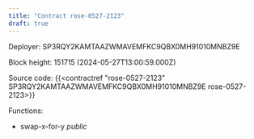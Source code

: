 ```yaml
---
title: "Contract rose-0527-2123"
draft: true
---
```

Deployer: SP3RQY2KAMTAAZWMAVEMFKC9QBX0MH91010MNBZ9E


 



Block height: 151715 (2024-05-27T13:00:59.000Z)

Source code: {{<contractref "rose-0527-2123" SP3RQY2KAMTAAZWMAVEMFKC9QBX0MH91010MNBZ9E rose-0527-2123>}}

Functions:

* swap-x-for-y _public_
